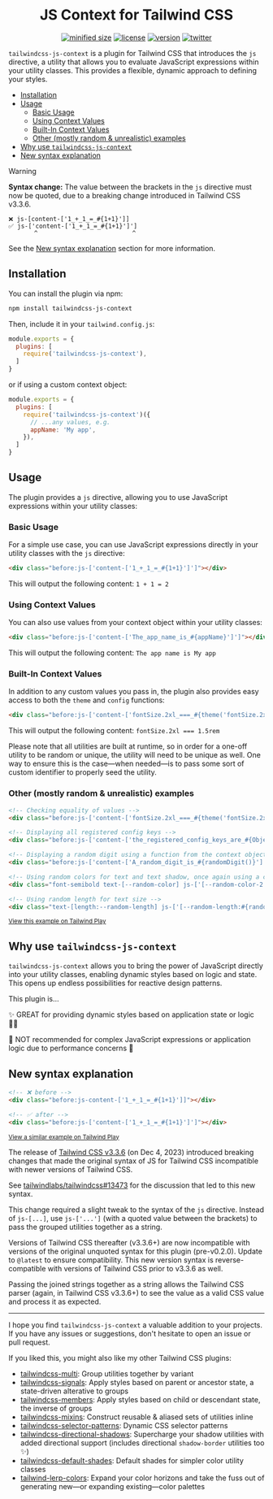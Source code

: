 <h1 align="center">JS Context for Tailwind CSS</h1>

<div align="center">

[![minified size](https://img.shields.io/bundlephobia/min/tailwindcss-js-context)](https://bundlephobia.com/package/tailwindcss-js-context)
[![license](https://img.shields.io/github/license/brandonmcconnell/tailwindcss-js-context?label=license)](https://github.com/brandonmcconnell/tailwindcss-js-context/blob/main/LICENSE)
[![version](https://img.shields.io/npm/v/tailwindcss-js-context)](https://www.npmjs.com/package/tailwindcss-js-context)
[![twitter](https://img.shields.io/twitter/follow/branmcconnell)](https://twitter.com/branmcconnell)

</div>

`tailwindcss-js-context` is a plugin for Tailwind CSS that introduces the `js` directive, a utility that allows you to evaluate JavaScript expressions within your utility classes. This provides a flexible, dynamic approach to defining your styles.

- [Installation](#installation)
- [Usage](#usage)
  - [Basic Usage](#basic-usage)
  - [Using Context Values](#using-context-values)
  - [Built-In Context Values](#built-in-context-values)
  - [Other (mostly random \& unrealistic) examples](#other-mostly-random--unrealistic-examples)
- [Why use `tailwindcss-js-context`](#why-use-tailwindcss-js-context)
- [New syntax explanation](#new-syntax-explanation)

> [!WARNING]
> **Syntax change:** The value between the brackets in the `js` directive must now be quoted, due to a breaking change introduced in Tailwind CSS v3.3.6.
> ```
> ❌ js-[content-['1_+_1_=_#{1+1}']]
> ✅ js-['content-['1_+_1_=_#{1+1}']']
>        ^                          ^
> ```
> See the [New syntax explanation](#new-syntax-explanation) section for more information.

## Installation

You can install the plugin via npm:

```bash
npm install tailwindcss-js-context
```

Then, include it in your `tailwind.config.js`:

```js
module.exports = {
  plugins: [
    require('tailwindcss-js-context'),
  ]
}
```

or if using a custom context object:

```js
module.exports = {
  plugins: [
    require('tailwindcss-js-context')({
      // ...any values, e.g.
      appName: 'My app',
    }),
  ]
}
```

## Usage

The plugin provides a `js` directive, allowing you to use JavaScript expressions within your utility classes:

### Basic Usage

For a simple use case, you can use JavaScript expressions directly in your utility classes with the `js` directive:

```html
<div class="before:js-['content-['1_+_1_=_#{1+1}']']"></div>
```

This will output the following content: `1 + 1 = 2`

### Using Context Values

You can also use values from your context object within your utility classes:

```html
<div class="before:js-['content-['The_app_name_is_#{appName}']']"></div>
```

This will output the following content: `The app name is My app`

### Built-In Context Values

In addition to any custom values you pass in, the plugin also provides easy access to both the `theme` and `config` functions:

```html
<div class="before:js-['content-['fontSize.2xl_===_#{theme('fontSize.2xl')}']']"></div>
```

This will output the following content: `fontSize.2xl === 1.5rem`

Please note that all utilities are built at runtime, so in order for a one-off utility to be random or unique, the utility will need to be unique as well. One way to ensure this is the case—when needed—is to pass some sort of custom identifier to properly seed the utility.

### Other (mostly random & unrealistic) examples

```html
<!-- Checking equality of values -->
<div class="before:js-['content-['fontSize.2xl_===_#{theme('fontSize.2xl')}']']"></div>

<!-- Displaying all registered config keys -->
<div class="before:js-['content-['the_registered_config_keys_are_#{Object.keys(config()).join(',_')}']']"></div>

<!-- Displaying a random digit using a function from the context object -->
<div class="before:js-['content-['A_random_digit_is_#{randomDigit()}']']"></div>

<!-- Using random colors for text and text shadow, once again using a custom function from the context object -->
<div class="font-semibold text-[--random-color] js-['[--random-color-2:#{randomColor()}]'] js-['[--random-color:#{randomColor()}]'] [text-shadow:1px_2px_0_var(--random-color-2)]">Random_colors_ftw!</div>

<!-- Using random length for text size -->
<div class="text-[length:--random-length] js-['[--random-length:#{randomRange(16,22)}px]']">Random sizes too 🤯</div>
```
<sup>[View this example on Tailwind Play](https://play.tailwindcss.com/l4VSXZP2gd)</sup>

## Why use `tailwindcss-js-context`

`tailwindcss-js-context` allows you to bring the power of JavaScript directly into your utility classes, enabling dynamic styles based on logic and state. This opens up endless possibilities for reactive design patterns.

This plugin is…

✨ GREAT for providing dynamic styles based on application state or logic 👏🏼

😬 NOT recommended for complex JavaScript expressions or application logic due to performance concerns 👀

## New syntax explanation

```html
<!-- ❌ before -->
<div class="before:js-content-['1_+_1_=_#{1+1}']]"></div>

<!-- ✅ after -->
<div class="before:js-['content-['1_+_1_=_#{1+1}']']"></div>
```
<sup>[View a similar example on Tailwind Play](https://play.tailwindcss.com/SSN6P4Vcme)</sup>

The release of [Tailwind CSS v3.3.6](https://github.com/tailwindlabs/tailwindcss/releases/tag/v3.3.6) (on Dec 4, 2023) introduced breaking changes that made the original syntax of JS for Tailwind CSS incompatible with newer versions of Tailwind CSS.

See [tailwindlabs/tailwindcss#13473](https://github.com/tailwindlabs/tailwindcss/issues/13473) for the discussion that led to this new syntax.

This change required a slight tweak to the syntax of the `js` directive. Instead of `js-[...]`, use `js-['...']` (with a quoted value between the brackets) to pass the grouped utilities together as a string.

Versions of Tailwind CSS thereafter (v3.3.6+) are now incompatible with versions of the original unquoted syntax for this plugin (pre-v0.2.0). Update to `@latest` to ensure compatibility. This new version syntax is reverse-compatible with versions of Tailwind CSS prior to v3.3.6 as well.

Passing the joined strings together as a string allows the Tailwind CSS parser (again, in Tailwind CSS v3.3.6+) to see the value as a valid CSS value and process it as expected.

---

I hope you find `tailwindcss-js-context` a valuable addition to your projects. If you have any issues or suggestions, don't hesitate to open an issue or pull request.

If you liked this, you might also like my other Tailwind CSS plugins:
* [tailwindcss-multi](https://github.com/brandonmcconnell/tailwindcss-multi): Group utilities together by variant
* [tailwindcss-signals](https://github.com/brandonmcconnell/tailwindcss-signals): Apply styles based on parent or ancestor state, a state-driven alterative to groups
* [tailwindcss-members](https://github.com/brandonmcconnell/tailwindcss-members): Apply styles based on child or descendant state, the inverse of groups
* [tailwindcss-mixins](https://github.com/brandonmcconnell/tailwindcss-mixins): Construct reusable & aliased sets of utilities inline
* [tailwindcss-selector-patterns](https://github.com/brandonmcconnell/tailwindcss-selector-patterns): Dynamic CSS selector patterns
* [tailwindcss-directional-shadows](https://github.com/brandonmcconnell/tailwindcss-directional-shadows): Supercharge your shadow utilities with added directional support (includes directional `shadow-border` utilities too ✨)
* [tailwindcss-default-shades](https://github.com/brandonmcconnell/tailwindcss-default-shades): Default shades for simpler color utility classes
* [tailwind-lerp-colors](https://github.com/brandonmcconnell/tailwind-lerp-colors): Expand your color horizons and take the fuss out of generating new—or expanding existing—color palettes